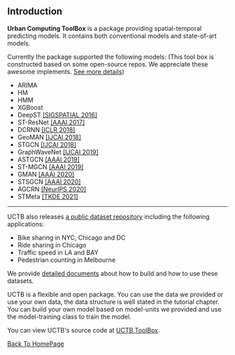 ## Introduction

**Urban Computing ToolBox** is a package providing spatial-temporal predicting models. It contains both conventional models and state-of-art models. 

Currently the package supported the following models: (This tool box is constructed based on some open-source repos. We appreciate these awesome implements.  [See more details](https://uctb.github.io/UCTB/md_file/static/current_supported_models.html))

- ARIMA
- HM
- HMM
- XGBoost
- DeepST [[SIGSPATIAL 2016]](https://www.microsoft.com/en-us/research/wp-content/uploads/2016/09/DeepST-SIGSPATIAL2016.pdf)
- ST-ResNet [[AAAI 2017]](https://arxiv.org/pdf/1610.00081.pdf)
- DCRNN [[ICLR 2018]](https://arxiv.org/pdf/1707.01926.pdf)
- GeoMAN [[IJCAI 2018]](https://www.ijcai.org/proceedings/2018/0476.pdf)
- STGCN [[IJCAI 2018]](https://www.ijcai.org/proceedings/2018/0505.pdf)
- GraphWaveNet [[IJCAI 2019]](https://www.ijcai.org/proceedings/2019/0264.pdf)
- ASTGCN [[AAAI 2019]](https://ojs.aaai.org/index.php/AAAI/article/view/3881)
- ST-MGCN [[AAAI 2019]](https://ojs.aaai.org/index.php/AAAI/article/view/4247)
- GMAN [[AAAI 2020]](https://ojs.aaai.org/index.php/AAAI/article/view/5477/5333)
- STSGCN [[AAAI 2020]](https://ojs.aaai.org/index.php/AAAI/article/view/5438)
- AGCRN [[NeurIPS 2020]](https://proceedings.neurips.cc/paper/2020/file/ce1aad92b939420fc17005e5461e6f48-Paper.pdf)
- STMeta [[TKDE 2021]](https://arxiv.org/abs/2009.09379)

------

UCTB also releases [a public dataset repository](https://github.com/uctb/Urban-Dataset) including the following applications:

- Bike sharing in NYC, Chicago and DC
- Ride sharing in Chicago
- Traffic speed in LA and BAY
- Pedestrian counting in Melbourne

We provide [detailed documents](https://github.com/uctb/Urban-Dataset/blob/main/Tutorial/tutorial.ipynb) about how to build and how to use these datasets.

UCTB is a flexible and open package. You can use the data we provided or use your own data, the data structure is well stated in the tutorial chapter. You can build your own model based on model-units we provided and use the model-training class to train the model.

You can view UCTB's source code at [UCTB ToolBox](https://github.com/uctb/UCTB).

<u>[Back To HomePage](../index.html)</u>

